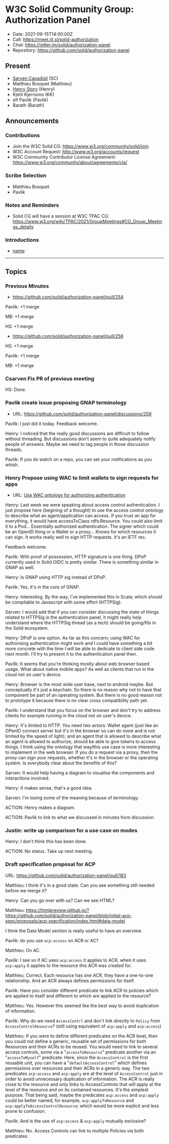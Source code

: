 # W3C Solid Community Group: Authorization Panel

* Date: 2021-09-15T14:00:00Z
* Call: https://meet.jit.si/solid-authorization
* Chat: https://gitter.im/solid/authorization-panel
* Repository: https://github.com/solid/authorization-panel


## Present
* [Sarven Capadisli](https://csarven.ca/#i) (SC)
* Matthieu Bosquet (Matthieu)
* [Henry Story](https://bblfish.net/) (Henry)
* Kjetil Kjernsmo (KK)
* elf Pavlik (Pavlik)
* Barath (Barath)


## Announcements

### Contributions
* Join the W3C Solid CG: https://www.w3.org/community/solid/join
* W3C Account Request: http://www.w3.org/accounts/request
* W3C Community Contributor License Agreement: https://www.w3.org/community/about/agreements/cla/

### Scribe Selection
* Matthieu Bosquet
* Pavlik

### Notes and Reminders
* Solid CG will have a session at W3C TPAC CG: https://www.w3.org/wiki/TPAC/2021/GroupMeetings#CG_Group_Meetings_details

### Introductions
* [name](url): 

---

## Topics

### Previous Minutes
* https://github.com/solid/authorization-panel/pull/254

Pavlik: +1 merge

MB: +1 merge

HS: +1 merge


* https://github.com/solid/authorization-panel/pull/256

HS: +1 merge

Pavlik: +1 merge

MB: +1 merge


### Csarven Fix PR of previous meeting

HS: Done.


### Pavlik create issue proposing GNAP terminology

* URL: https://github.com/solid/authorization-panel/discussions/259

Pavlik: I just did it today. Feedback welcome.

Henry: I noticed that the really good discussions are difficult to follow without threading. But discussions don't seem to quite adequately notify people of answers. Maybe we need to tag people in those discussion threads.

Pavlik: If you do watch on a repo, you can set your notifications as you whish.


### Henry Propose using WAC to limit wallets to sign requests for apps
* URL: [Use WAC ontology for authorizing authentication](https://github.com/solid/authorization-panel/discussions/258) 

Henry: Last week we were speaking about access control authentication. I just propose here (begining of a thought) to use the access control ontology to describe what an agent/application can access.
If you trust an app for everything, it would have accessToClass rdfs:Resource.
You could also limit it to a Pod...
Essentially authorized authentication.
The signer which could be an OpenID thing or a Wallet or a proxy...
Knows for which resources it can sign.
It works really well to sign HTTP requests. It's an IETF rec.

Feedback welcome.

Pavlik: With proof of possession, HTTP signature is one thing. DPoP currently used in Solid OIDC is pretty similar. There is something similar in GNAP as well.

Henry: Is GNAP using HTTP sig instead of DPoP.

Pavlik: Yes, it's in the core of GNAP.

Henry: Interesting.
By the way, I've implemented this in Scala; which should be compilable to Javascript with some effort (HTTPSig).

Sarven: I would add that if you can consider discussing the state of things related to HTTPSig in the authentication panel, it might really help understand where the HTTPSig thread (as a tech) should be going/fits in the Solid ecosystem.

Henry: DPoP is one option. As far as this concern; using WAC for authorising authentication might work and I could have something a bit more concrete with the time I will be able to dedicate to client side code next month.
I'll try to present it to the authentication panel then.

Pavlik: It seems that you're thinking mostly about web browser based usage. What about native mobile apps? As well as clients that run in the cloud not on user's device.

Henry: Browser is the most wide user base, next to android maybe. 
But conceptually it's just a keychain. So there is no reason why not to have that component be part of an operating system.
But there is no good reason not to prototype it because there is no clear cross compatibility path yet.

Pavlik: I understand that you focus on the browser and don't try to address clients for example running in the cloud not on user's device.

Henry: It's limited to HTTP. You need two actors: Wallet agent (just like an OPenID connect server but it's in the browser so can do more and is not limited by the speed of light); and an agent that is allowed to describe what an agent is allowed to authorize, should be able to give tokens to access things.
I think using the ontology that way/this use case is more interesting to implement in the web browser.
If you do a request via a proxy, then the proxy can sign your requests, whether it's in the browser or the operating system.
Is everybody clear about the benefits of this?

Sarven: It would help having a diagram to visualise the components and interactions involved.

Henry: It makes sense, that's a good idea.

Sarven: I'm losing some of the meaning because of terminology.

ACTION: Henry makes a diagram.

ACTION: Pavlik to link to what we discussed in minutes from discussion


### Justin: write up comparison for a use case on modes

Henry: I don't think this has been done.

ACTION: No status. Take up next meeting.


### Draft specification proposal for ACP
URL: https://github.com/solid/authorization-panel/pull/183

Matthieu: I think it's in a good state. Can you see something still needed before we merge it?

Henry: Can you go over with us? Can we see HTML?

Matthieu: https://htmlpreview.github.io/?https://github.com/solid/authorization-panel/blob/initial-acp-spec/proposals/acp-specification/index.html#data-model

I think the Data Model section is really useful to have an overview.

Pavlik: do you use `acp:access` on ACR or AC?

Matthieu: On AC.

Pavlik: I see so if AC uses `acp:access` it applies to ACR, when it uses `acp:apply` it applies to the resource this ACR was created for.

Matthieu: Correct.
Each resource has one ACR, they have a one-to-one relationship. And an ACR always defines permissions for itself.

Pavlik: Have you consider different predicate to link ACR to policies which are applied to itself and different to which are applied to the resource?

Matthieu: Yes.
However this seemed like the best way to avoid duplication of information.

Pavlik: Why do we need `AccessContrl` and don't link directly to `Policy` from `AccessControlResource`? (still using equivalent of `acp:apply` and `acp:access`)

Matthieu: If you were to define different predicates on the ACR level, then you could not define a generic, reusable set of permissions for both Resources and their ACRs to be reused. You would need to link to several access controls, some via a "`accessToResource`" predicate another via an "`accessToMyself`" predicate.
Here, since the `AccessControl` is the first reusable unit, you can have a "`defaultAccessControl`" which defines permissions over resources and their ACRs in a generic way.
The two predicates `acp:access` and `acp:apply` are at the level of `AccessControl` just in order to avoid unnecessary duplication of information.
The ACR is really close to the resource and only links to AccessControls that will apply at the level of the resource and on its contained resources.
It's the simplest purpose.
That being said, maybe the predicates `acp:access` and `acp:apply` could be better named, for example, `acp:applyToResource` and `acp:applyToAccessControlResource`; which would be more explicit and less prone to confusion.

Pavlik: And is the use of `acp:access` & `acp:apply` mutually exclusive?

Matthieu: No. Access Controls can link to multiple Policies via both predicates.
